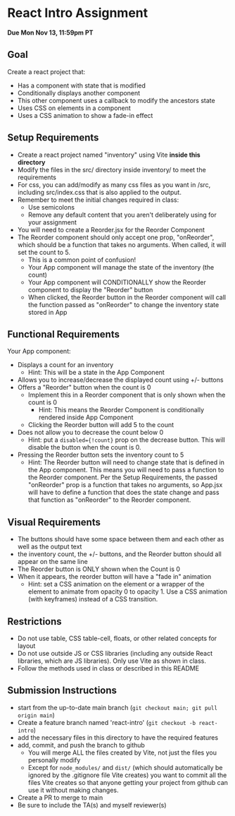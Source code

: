 # React Intro Assignment

**Due Mon Nov 13, 11:59pm PT**

## Goal

Create a react project that:
- Has a component with state that is modified
- Conditionally displays another component
- This other component uses a callback to modify the ancestors state
- Uses CSS on elements in a component
- Uses a CSS animation to show a fade-in effect


## Setup Requirements

- Create a react project named "inventory" using Vite **inside this directory**
- Modify the files in the src/ directory inside inventory/ to meet the requirements
- For css, you can add/modify as many css files as you want in /src, including src/index.css that is also applied to the output.
- Remember to meet the initial changes required in class:
    - Use semicolons
    - Remove any default content that you aren't deliberately using for your assignment
- You will need to create a Reorder.jsx for the Reorder Component
- The Reorder component should only accept one prop, "onReorder", which should be a function that takes no arguments.  When called, it will set the count to 5.
  - This is a common point of confusion!  
  - Your App component will manage the state of the inventory (the count)
  - Your App component will CONDITIONALLY show the Reorder component to display the "Reorder" button
  - When clicked, the Reorder button in the Reorder component will call the function passed as "onReorder" to change the inventory state stored in App

## Functional Requirements

Your App component:
- Displays a count for an inventory
  - Hint: This will be a state in the App Component
- Allows you to increase/decrease the displayed count using +/- buttons
- Offers a "Reorder" button when the count is 0
  - Implement this in a Reorder component that is only shown when the count is 0
    - Hint: This means the Reorder Component is conditionally rendered inside App Component
  - Clicking the Reorder button will add 5 to the count
- Does not allow you to decrease the count below 0
  - Hint: put a `disabled={!count}` prop on the decrease button.  This will disable the button when the count is 0.
- Pressing the Reorder button sets the inventory count to 5
  - Hint: The Reorder button will need to change state that is defined in the App component.  This means you will need to pass a function to the Reorder component. Per the Setup Requirements, the passed "onReorder" prop is a function that takes no arguments, so App.jsx will have to define a function that does the state change and pass that function as "onReorder" to the Reorder component.

## Visual Requirements
- The buttons should have some space between them and each other as well as the output text
- the inventory count, the +/- buttons, and the Reorder button should all appear on the same line
- The Reorder button is ONLY shown when the Count is 0
- When it appears, the reorder button will have a "fade in" animation
  - Hint: set a CSS animation on the element or a wrapper of the element to animate from opacity 0 to opacity 1.  Use a CSS animation (with keyframes) instead of a CSS transition.

## Restrictions

- Do not use table, CSS table-cell, floats, or other related concepts for layout
- Do not use outside JS or CSS libraries (including any outside React libraries, which are JS libraries).  Only use Vite as shown in class.
- Follow the methods used in class or described in this README

## Submission Instructions

* start from the up-to-date main branch (`git checkout main; git pull origin main`)
* Create a feature branch named 'react-intro' (`git checkout -b react-intro`)
* add the necessary files in this directory to have the required features
* add, commit, and push the branch to github
  - You will merge ALL the files created by Vite, not just the files you personally modify
  - Except for `node_modules/` and `dist/` (which should automatically be ignored by the .gitignore file Vite creates) you want to commit all the files Vite creates so that anyone getting your project from github can use it without making changes.
* Create a PR to merge to main
* Be sure to include the TA(s) and myself reviewer(s)

